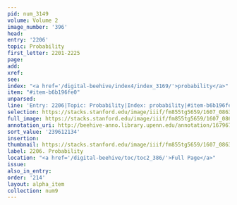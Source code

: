 ```yaml
---
pid: num_3149
volume: Volume 2
image_number: '396'
head:
entry: '2206'
topic: Probability
first_letter: 2201-2225
page:
add:
xref:
see:
index: "<a href='/digital-beehive/index4/index_3169/'>probability</a>"
item: "#item-b6b196fe0"
unparsed:
line: 'Entry: 2206|Topic: Probability|Index: probability|#item-b6b196fe0'
selection: https://stacks.stanford.edu/image/iiif/fm855tg5659/1607_0863/868,2134,2729,252/full/0/default.jpg
full_image: https://stacks.stanford.edu/image/iiif/fm855tg5659/1607_0863/full/full/0/default.jpg
annotation_uri: http://beehive-anno.library.upenn.edu/annotation/1679670312904
sort_value: '239612134'
insertion:
thumbnail: https://stacks.stanford.edu/image/iiif/fm855tg5659/1607_0863/868,2134,600,180/250,/0/default.jpg
label: 2206. Probability
location: "<a href='/digital-beehive/toc/toc2_386/'>Full Page</a>"
issue:
also_in_entry:
order: '214'
layout: alpha_item
collection: num9
---
```

